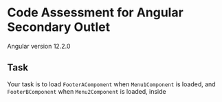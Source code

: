 # Code Assessment for Angular Secondary Outlet
Angular version 12.2.0

## Task
Your task is to load `FooterACompoment` when `Menu1Component` is loaded, and `FooterBComponent` when `Menu2Component` is loaded, inside <footer-component>
